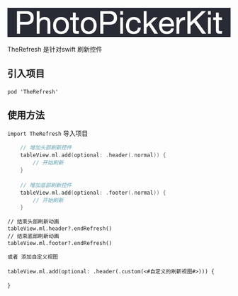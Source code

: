 <p align="center">
<img src="https://github.com/121372288/PhotoPicker/blob/master/images/logo.jpg" alt="PhotoPickerKit" title="PhotoPickerKit" width="557"/>
</p>

TheRefresh 是针对swift 刷新控件

## 引入项目

`pod 'TheRefresh'`


## 使用方法

` import TheRefresh ` 导入项目

```swift
    // 增加头部刷新控件
    tableView.ml.add(optional: .header(.normal)) {
        // 开始刷新  
    }
    
    // 增加底部刷新控件
    tableView.ml.add(optional: .footer(.normal)) {
        // 开始刷新  
    }
```

```
// 结束头部刷新动画
tableView.ml.header?.endRefresh()
// 结束底部刷新动画
tableView.ml.footer?.endRefresh()
```
```
或者 添加自定义视图

tableView.ml.add(optional: .header(.custom(<#自定义的刷新视图#>))) {

}

```
